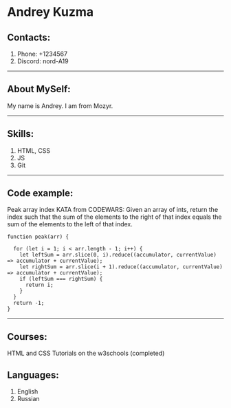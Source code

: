 # Andrey Kuzma

## Contacts:
1. Phone: +1234567
2. Discord: nord-A19
-----
## About MySelf:  

My name is Andrey. I am from Mozyr.  

-----
## Skills:

1. HTML, CSS
2. JS
3. Git

-----
## Code example:

Peak array index KATA from CODEWARS: Given an array of ints, return the index such that the sum of the elements to the right of that index equals the sum of the elements to the left of that index.
```
function peak(arr) {

  for (let i = 1; i < arr.length - 1; i++) {
    let leftSum = arr.slice(0, i).reduce((accumulator, currentValue) => accumulator + currentValue);
    let rightSum = arr.slice(i + 1).reduce((accumulator, currentValue) => accumulator + currentValue);
    if (leftSum === rightSum) {
      return i;
    }
  }
  return -1;
}
```
-----
## Courses: 

HTML and CSS Tutorials on the w3schools (completed)

## Languages:
1. English
2. Russian 


